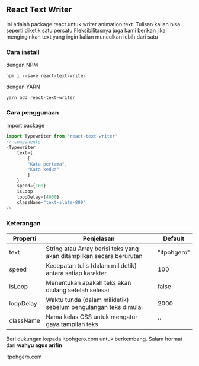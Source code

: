 ## React Text Writer

Ini adalah package react untuk writer animation text. Tulisan kalian bisa seperti diketik satu persatu
Fleksibilitasnya juga kami berikan jika menginginkan text yang ingin kalian munculkan lebih dari satu

### Cara install
dengan NPM
```
npm i --save react-text-writer
```
dengan YARN
```
yarn add react-text-writer
```

### Cara penggunaan
import package
```javascript
import Typewriter from 'react-text-writer'
// components
<Typewriter
    text={
        [
        "Kata pertama",
        "Kata kedua"
        ]
    }
    speed={100}
    isLoop
    loopDelay={4000}
    className="text-slate-800"
/>
```

### Keterangan
| Properti      | Penjelasan                                                            | Default |
|---------------|-----------------------------------------------------------------------|---------------|
| text          | String atau Array berisi teks yang akan ditampilkan secara berurutan  | "itpohgero"   |
| speed         | Kecepatan tulis (dalam milidetik) antara setiap karakter              | 100           |
| isLoop        | Menentukan apakah teks akan diulang setelah selesai                   | false         |
| loopDelay     | Waktu tunda (dalam milidetik) sebelum pengulangan teks dimulai        | 2000          |
| className     | Nama kelas CSS untuk mengatur gaya tampilan teks                      | ''            |



Beri dukungan kepada itpohgero.com untuk berkembang.
Salam hormat dari **wahyu agus arifin**

itpohgero.com